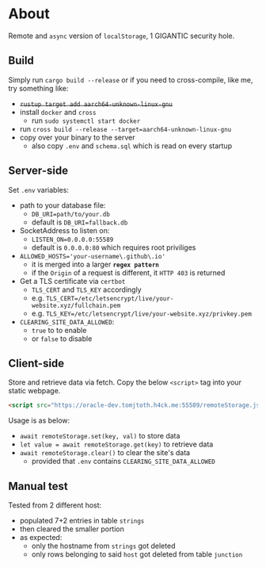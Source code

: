 # About

Remote and `async` version of `localStorage`, 1 GIGANTIC security hole.

## Build

Simply run `cargo build --release` or if you need to cross-compile, like me, try something like:
- ~~`rustup target add aarch64-unknown-linux-gnu`~~
- install `docker` and `cross`
    - run `sudo systemctl start docker`
- run `cross build --release --target=aarch64-unknown-linux-gnu`
- copy over your binary to the server
    - also copy `.env` and `schema.sql` which is read on every startup

## Server-side

Set `.env` variables:
- path to your database file:
    - `DB_URI=path/to/your.db`
    - default is `DB_URI=fallback.db`
- SocketAddress to listen on:
    - `LISTEN_ON=0.0.0.0:55589`
    - default is `0.0.0.0:80` which requires root priviliges
- `ALLOWED_HOSTS='your-username\.github\.io'`
    - it is merged into a larger **`regex pattern`**
    - if the `Origin` of a request is different, it `HTTP 403` is returned
- Get a TLS certificate via `certbot`
    - `TLS_CERT` and `TLS_KEY` accordingly
    - e.g. `TLS_CERT=/etc/letsencrypt/live/your-website.xyz/fullchain.pem`
    - e.g. `TLS_KEY=/etc/letsencrypt/live/your-website.xyz/privkey.pem`
- `CLEARING_SITE_DATA_ALLOWED`:
    - `true` to to enable
    -  or `false` to disable 

## Client-side

Store and retrieve data via fetch. Copy the below `<script>` tag into your static webpage.

```html
<script src="https://oracle-dev.tomjtoth.h4ck.me:55589/remoteStorage.js">
```

Usage is as below:
- `await remoteStorage.set(key, val)` to store data
- `let value = await remoteStorage.get(key)` to retrieve data
- `await remoteStorage.clear()` to clear the site's data
    - provided that `.env` contains `CLEARING_SITE_DATA_ALLOWED`

## Manual test

Tested from 2 different host:
- populated 7+2 entries in table `strings`
- then cleared the smaller portion
- as expected:
    - only the hostname from `strings` got deleted
    - only rows belonging to said `host` got deleted from table `junction`
